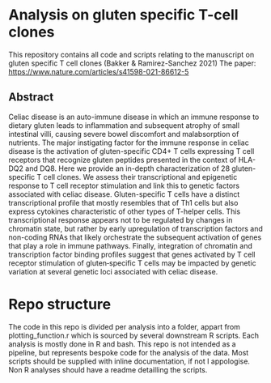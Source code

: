 # Analysis on gluten specific T-cell clones

This repository contains all code and scripts relating to the manuscript on gluten specific T cell clones (Bakker & Ramirez-Sanchez 2021)
The paper: https://www.nature.com/articles/s41598-021-86612-5

## Abstract
Celiac disease is an auto-immune disease in which an immune response to dietary gluten leads to inflammation and subsequent atrophy of small intestinal villi, causing severe bowel discomfort and malabsorption of nutrients. The major instigating factor for the immune response in celiac disease is the activation of gluten-specific CD4+ T cells expressing T cell receptors that recognize gluten peptides presented in the context of HLA-DQ2 and DQ8. Here we provide an in-depth characterization of 28 gluten-specific T cell clones. We assess their transcriptional and epigenetic response to T cell receptor stimulation and link this to genetic factors associated with celiac disease. Gluten-specific T cells have a distinct transcriptional profile that mostly resembles that of Th1 cells but also express cytokines characteristic of other types of T-helper cells. This transcriptional response appears not to be regulated by changes in chromatin state, but rather by early upregulation of transcription factors and non-coding RNAs that likely orchestrate the subsequent activation of genes that play a role in immune pathways. Finally, integration of chromatin and transcription factor binding profiles suggest that genes activated by T cell receptor stimulation of gluten‑specific T cells may be impacted by genetic variation at several genetic loci associated with celiac disease.


# Repo structure

The code in this repo is divided per analysis into a folder, appart from plotting_function.r which is sourced by several downstream R scripts. Each analysis is mostly done in R and bash. This repo is not intended as a pipeline, but represents bespoke code for the analysis of the data. Most scripts should be supplied with inline documentation, if not I appologise. Non R analyses should have a readme detailling the scripts.
